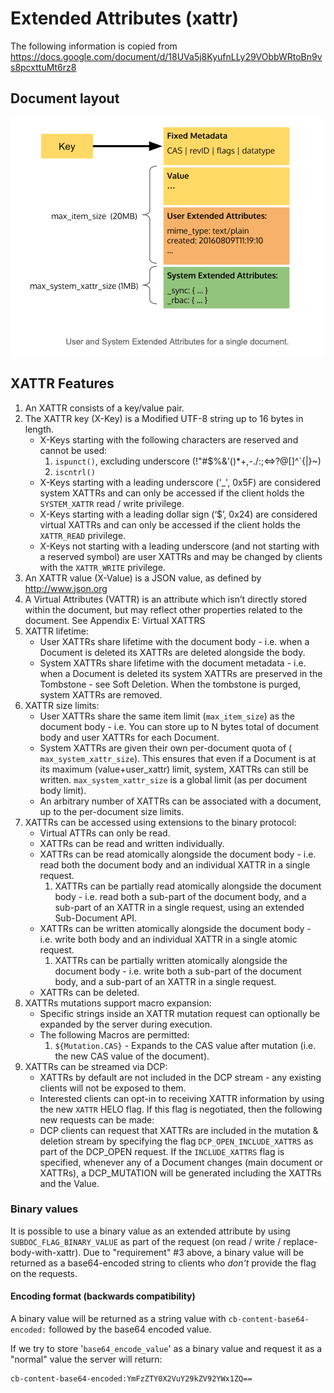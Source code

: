 # Extended Attributes (xattr)

The following information is copied from
https://docs.google.com/document/d/18UVa5j8KyufnLLy29VObbWRtoBn9vs8pcxttuMt6rz8

## Document layout

![Document metadata, attributes and value](ExternalAttributes_Doc_Layout.png)

## XATTR Features

1. An XATTR consists of a key/value pair.
2. The XATTR key (X-Key) is a Modified UTF-8 string up to 16 bytes in length.
    * X-Keys starting with the following characters are reserved and cannot be
      used:
        1. `ispunct()`, excluding underscore (!"#$%&'()*+,-./:;<=>?@[\]^`{|}~)
        2. `iscntrl()`
    * X-Keys starting with a leading underscore ('_', 0x5F) are considered
      system XATTRs and can only be accessed if the client holds the
      `SYSTEM_XATTR` read / write privilege.
    * X-Keys starting with a leading dollar sign (‘$’, 0x24) are considered
      virtual XATTRs and can only be accessed if the client holds the
      `XATTR_READ` privilege.
    * X-Keys not starting with a leading underscore (and not starting with a
      reserved symbol) are user XATTRs and may be changed by clients with the
      `XATTR_WRITE` privilege.
3. An XATTR value (X-Value) is a JSON value, as defined by http://www.json.org
4. A Virtual Attributes (VATTR) is an attribute which isn’t directly stored
   within the document, but may reflect other properties related to the
   document. See Appendix E: Virtual XATTRS
5. XATTR lifetime:
    * User XATTRs share lifetime with the document body - i.e. when a Document
      is deleted its XATTRs are deleted alongside the body.
    * System XATTRs share lifetime with the document metadata - i.e. when a
      Document is deleted its system XATTRs are preserved in the Tombstone -
      see Soft Deletion. When the tombstone is purged, system XATTRs are
      removed.
6. XATTR size limits:
    * User XATTRs share the same item limit (`max_item_size`) as the document
      body - i.e. You can store up to N bytes total of document body and user
      XATTRs for each Document.
    * System XATTRs are given their own per-document quota of (
      `max_system_xattr_size`). This ensures that even if a Document is at its
      maximum (value+user_xattr) limit, system, XATTRs can still be written.
      `max_system_xattr_size` is a global limit (as per document body limit).
    * An arbitrary number of XATTRs can be associated with a document, up to
      the per-document size limits.
7. XATTRs can be accessed using extensions to the binary protocol:
    * Virtual ATTRs can only be read.
    * XATTRs can be read and written individually.
    * XATTRs can be read atomically alongside the document body - i.e. read
      both the document body and an individual XATTR in a single request.
        1. XATTRs can be partially read atomically alongside the document body -
           i.e. read both a sub-part of the document body, and a sub-part of an
           XATTR in a single request, using an extended Sub-Document API.
    * XATTRs can be written atomically alongside the document body - i.e. write
      both body and an individual XATTR in a single atomic request.
        1. XATTRs can be partially written atomically alongside the document
           body - i.e. write both a sub-part of the document body, and a
           sub-part of an XATTR in a single request.
    * XATTRs can be deleted.
8. XATTRs mutations support macro expansion:
    * Specific strings inside an XATTR mutation request can optionally be
      expanded by the server during execution.
    * The following Macros are permitted:
        1. `${Mutation.CAS}` - Expands to the CAS value after mutation (i.e. the
           new CAS value of the document).
9. XATTRs can be streamed via DCP:
    * XATTRs by default are not included in the DCP stream - any existing
      clients will not be exposed to them.
    * Interested clients can opt-in to receiving XATTR information by using the
      new `XATTR` HELO flag. If this flag is negotiated, then the following new
      requests can be made:
    * DCP clients can request that XATTRs are included in the mutation &
      deletion stream by specifying the flag `DCP_OPEN_INCLUDE_XATTRS` as part
      of the DCP_OPEN request.
      If the `INCLUDE_XATTRS` flag is specified, whenever any of a Document
      changes (main document or XATTRs), a DCP_MUTATION will be generated
      including the XATTRs and the Value.

### Binary values

It is possible to use a binary value as an extended attribute by using
`SUBDOC_FLAG_BINARY_VALUE` as part of the request (on read / write /
replace-body-with-xattr).
Due to "requirement" #3 above, a binary value will be returned as a
base64-encoded string to clients who *don't* provide the flag on the
requests.

#### Encoding format (backwards compatibility)

A binary value will be returned as a string value
with `cb-content-base64-encoded:` followed by the base64 encoded value.

If we try to store '`base64_encode_value`' as a binary value and request
it as a "normal" value the server will return:

    cb-content-base64-encoded:YmFzZTY0X2VuY29kZV92YWx1ZQ==
